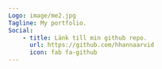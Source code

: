 ```yaml
---
Logo: image/me2.jpg
Tagline: My portfolio.
Social:
    - title: Länk till min github repo.
      url: https://github.com/hhannaarvid
      icon: fab fa-github
---
```

